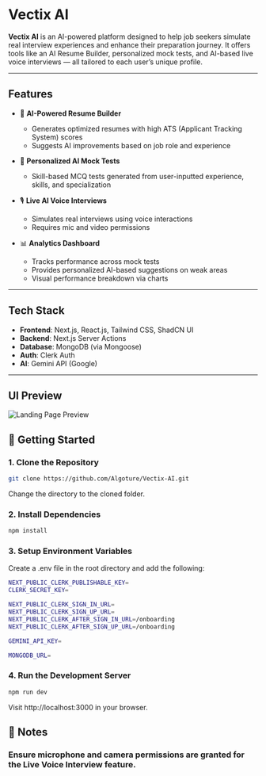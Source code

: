 # Vectix AI

**Vectix AI** is an AI-powered platform designed to help job seekers simulate real interview experiences and enhance their preparation journey. It offers tools like an AI Resume Builder, personalized mock tests, and AI-based live voice interviews — all tailored to each user’s unique profile.

---

##  Features

- 🎯 **AI-Powered Resume Builder**
  - Generates optimized resumes with high ATS (Applicant Tracking System) scores
  - Suggests AI improvements based on job role and experience

- 🧠 **Personalized AI Mock Tests**
  - Skill-based MCQ tests generated from user-inputted experience, skills, and specialization

- 🎙️ **Live AI Voice Interviews**
  - Simulates real interviews using voice interactions
  - Requires mic and video permissions

- 📊 **Analytics Dashboard**
  - Tracks performance across mock tests
  - Provides personalized AI-based suggestions on weak areas
  - Visual performance breakdown via charts

---

##  Tech Stack

- **Frontend**: Next.js, React.js, Tailwind CSS, ShadCN UI
- **Backend**: Next.js Server Actions
- **Database**: MongoDB (via Mongoose)
- **Auth**: Clerk Auth
- **AI**: Gemini API (Google)

---

## UI Preview

![Landing Page Preview](https://github.com/user-attachments/assets/6acedaf0-f37b-45a8-b28f-0254d549c036)

## 🚀 Getting Started

### 1. Clone the Repository

```bash
git clone https://github.com/Algoture/Vectix-AI.git
```
Change the directory to the cloned folder.
### 2. Install Dependencies

```bash
npm install
```
### 3. Setup Environment Variables
Create a .env file in the root directory and add the following:
```bash
NEXT_PUBLIC_CLERK_PUBLISHABLE_KEY=
CLERK_SECRET_KEY=

NEXT_PUBLIC_CLERK_SIGN_IN_URL=
NEXT_PUBLIC_CLERK_SIGN_UP_URL=
NEXT_PUBLIC_CLERK_AFTER_SIGN_IN_URL=/onboarding
NEXT_PUBLIC_CLERK_AFTER_SIGN_UP_URL=/onboarding

GEMINI_API_KEY=

MONGODB_URL=
```
### 4. Run the Development Server

```bash
npm run dev
```
Visit http://localhost:3000 in your browser.
## 📌 Notes
### Ensure microphone and camera permissions are granted for the Live Voice Interview feature.

